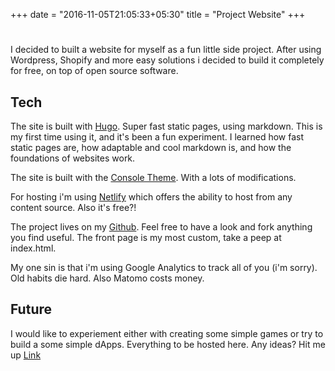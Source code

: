 +++
date = "2016-11-05T21:05:33+05:30"
title = "Project Website"
+++

# 

I decided to built a website for myself as a fun little side project. After using Wordpress, Shopify and more easy solutions i decided to build it completely for free, on top of open source software. 

## Tech

The site is built with [Hugo](https://gohugo.io/). Super fast static pages, using markdown. This is my first time using it, and it's been a fun experiment.  I learned how fast static pages are, how adaptable and cool markdown is, and how the foundations of websites work.  

The site is built with the [Console Theme](https://themes.gohugo.io/themes/hugo-theme-console/). With a lots of modifications. 

For hosting i'm using [Netlify](https://www.netlify.com/) which offers the ability to host from any content source. Also it's free?!  

The project lives on my [Github](https://github.com/jonasjahnsson/jonasjahnsson). Feel free to have a look and fork anything you find useful. The front page is my most custom, take a peep at index.html.  

My one sin is that i'm using Google Analytics to track all of you (i'm sorry). Old habits die hard. Also Matomo costs money.   




## Future

I would like to experiement either with creating some simple games or try to build a some simple dApps. Everything to be hosted here. Any ideas? Hit me up [Link](jonasjahnsson.com/contact)